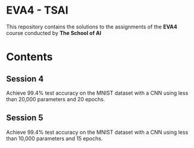 # EVA4 - TSAI

This repository contains the solutions to the assignments of the  **EVA4**  course conducted by  **The School of AI**

# Contents

## Session 4

Achieve 99.4% test accuracy on the MNIST dataset with a CNN using less than 20,000 parameters and 20 epochs.

## Session 5

Achieve 99.4% test accuracy on the MNIST dataset with a CNN using less than 10,000 parameters and 15 epochs.
